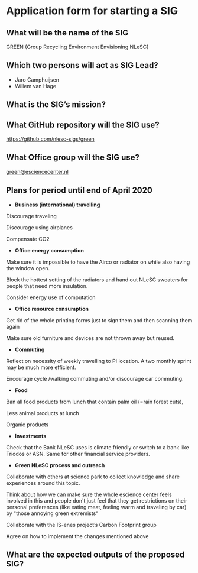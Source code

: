 # Application form for starting a SIG


## What will be the name of the SIG
GREEN (Group Recycling Environment Envisioning NLeSC) 

## Which two persons will act as SIG Lead?
- Jaro Camphuijsen
- Willem van Hage

## What is the SIG’s mission?

## What GitHub repository will the SIG use?
https://github.com/nlesc-sigs/green

## What Office group will the SIG use?
green@esciencecenter.nl

## Plans for period until end of April 2020
- **Business (international) travelling** 

Discourage traveling

Discourage using airplanes 

Compensate CO2 

 

- **Office energy consumption**

Make sure it is impossible to have the Airco or radiator on while also having the window open. 

Block the hottest setting of the radiators and hand out NLeSC sweaters for people that need more insulation. 

Consider energy use of computation

 

- **Office resource consumption**

Get rid of the whole printing forms just to sign them and then scanning them again 

Make sure old furniture and devices are not thrown away but reused.  

 

- **Commuting** 

Reflect on necessity of weekly travelling to PI location. A two monthly sprint may be much more efficient. 

Encourage cycle /walking commuting and/or discourage car commuting. 

  

- **Food**

Ban all food products from lunch that contain palm oil (=rain forest cuts),  

Less animal products at lunch 

Organic products 

 

 - **Investments**

Check that the Bank NLeSC uses is climate friendly or switch to a bank like Triodos or ASN. Same for other financial service providers. 

 

- **Green NLeSC process and outreach**

Collaborate with others at science park to collect knowledge and share experiences around this topic. 

Think about how we can make sure the whole escience center feels involved in this and people don't just feel that they get restrictions on their personal preferences (like eating meat, feeling warm and traveling by car) by "those annoying green extremists" 

Collaborate with the IS-enes project’s Carbon Footprint group 

Agree on how to implement the changes mentioned above 


## What are the expected outputs of the proposed SIG?

